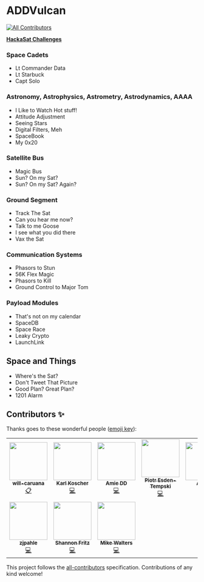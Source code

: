 # ADDVulcan
<!-- ALL-CONTRIBUTORS-BADGE:START - Do not remove or modify this section -->
[![All Contributors](https://img.shields.io/badge/all_contributors-10-orange.svg?style=flat-square)](#contributors-)
<!-- ALL-CONTRIBUTORS-BADGE:END -->
[**HackaSat Challenges**](https://www.hackasat.com/)

### Space Cadets

- Lt Commander Data 
- Lt Starbuck 
- Capt Solo 

### Astronomy, Astrophysics, Astrometry, Astrodynamics, AAAA

- I Like to Watch Hot stuff! 
- Attitude Adjustment 
- Seeing Stars 
- Digital Filters, Meh
- SpaceBook
- My 0x20

### Satellite Bus

- Magic Bus
- Sun? On my Sat?
- Sun? On my Sat? Again?

### Ground Segment

- Track The Sat
- Can you hear me now?
- Talk to me Goose
- I see what you did there
- Vax the Sat

### Communication Systems

- Phasors to Stun
- 56K Flex Magic
- Phasors to Kill
- Ground Control to Major Tom

### Payload Modules

- That's not on my calendar
- SpaceDB
- Space Race
- Leaky Crypto
- LaunchLink

## Space and Things

- Where's the Sat?
- Don't Tweet That Picture
- Good Plan? Great Plan?
- 1201 Alarm

## Contributors ✨

Thanks goes to these wonderful people ([emoji key](https://allcontributors.org/docs/en/emoji-key)):

<!-- ALL-CONTRIBUTORS-LIST:START - Do not remove or modify this section -->
<!-- prettier-ignore-start -->
<!-- markdownlint-disable -->
<table>
  <tr>
    <td align="center"><a href="https://github.com/will-caruana"><img src="https://avatars2.githubusercontent.com/u/20567604?v=4" width="100px;" alt=""/><br /><sub><b>will-caruana</b></sub></a><br /><a href="#eventOrganizing-will-caruana" title="Event Organizing">📋</a></td>
    <td align="center"><a href="https://homes.cs.washington.edu/~supersat/"><img src="https://avatars3.githubusercontent.com/u/1396229?v=4" width="100px;" alt=""/><br /><sub><b>Karl Koscher</b></sub></a><br /><a href="https://github.com/AmieDD/ADDVulcan/commits?author=supersat" title="Code">💻</a></td>
    <td align="center"><a href="http://www.amiedd.com"><img src="https://avatars3.githubusercontent.com/u/7669428?v=4" width="100px;" alt=""/><br /><sub><b>Amie DD</b></sub></a><br /><a href="https://github.com/AmieDD/ADDVulcan/commits?author=AmieDD" title="Code">💻</a></td>
    <td align="center"><a href="http://1bitsquared.com"><img src="https://avatars3.githubusercontent.com/u/17334?v=4" width="100px;" alt=""/><br /><sub><b>Piotr Esden-Tempski</b></sub></a><br /><a href="https://github.com/AmieDD/ADDVulcan/commits?author=esden" title="Code">💻</a></td>
    <td align="center"><a href="http://alvarop.com"><img src="https://avatars2.githubusercontent.com/u/744129?v=4" width="100px;" alt=""/><br /><sub><b>Alvaro</b></sub></a><br /><a href="https://github.com/AmieDD/ADDVulcan/commits?author=alvarop" title="Code">💻</a></td>
    <td align="center"><a href="https://twitter.com/shipcod3"><img src="https://avatars0.githubusercontent.com/u/3483615?v=4" width="100px;" alt=""/><br /><sub><b>Jay Turla</b></sub></a><br /><a href="https://github.com/AmieDD/ADDVulcan/commits?author=shipcod3" title="Code">💻</a></td>
    <td align="center"><a href="https://github.com/schneider42"><img src="https://avatars0.githubusercontent.com/u/452051?v=4" width="100px;" alt=""/><br /><sub><b>schneider42</b></sub></a><br /><a href="https://github.com/AmieDD/ADDVulcan/commits?author=schneider42" title="Code">💻</a></td>
  </tr>
  <tr>
    <td align="center"><a href="https://github.com/zjpahle"><img src="https://avatars2.githubusercontent.com/u/5356102?v=4" width="100px;" alt=""/><br /><sub><b>zjpahle</b></sub></a><br /><a href="https://github.com/AmieDD/ADDVulcan/commits?author=zjpahle" title="Code">💻</a></td>
    <td align="center"><a href="https://github.com/shannonfritz"><img src="https://avatars3.githubusercontent.com/u/10999809?v=4" width="100px;" alt=""/><br /><sub><b>Shannon Fritz</b></sub></a><br /><a href="https://github.com/AmieDD/ADDVulcan/commits?author=shannonfritz" title="Code">💻</a></td>
    <td align="center"><a href="https://assortedhackery.com"><img src="https://avatars3.githubusercontent.com/u/578095?v=4" width="100px;" alt=""/><br /><sub><b>Mike Walters</b></sub></a><br /><a href="https://github.com/AmieDD/ADDVulcan/commits?author=miek" title="Code">💻</a></td>
  </tr>
</table>

<!-- markdownlint-enable -->
<!-- prettier-ignore-end -->
<!-- ALL-CONTRIBUTORS-LIST:END -->

This project follows the [all-contributors](https://github.com/all-contributors/all-contributors) specification. Contributions of any kind welcome!
